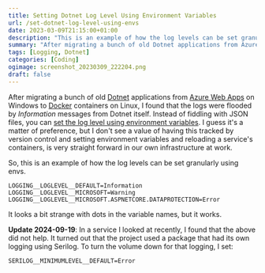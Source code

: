 ```yaml
---
title: Setting Dotnet Log Level Using Environment Variables
url: /set-dotnet-log-level-using-envs
date: 2023-03-09T21:15:00+01:00
description: "This is an example of how the log levels can be set granularly using envs"
summary: "After migrating a bunch of old Dotnet applications from Azure Web Apps on Windows to Docker containers on Linux, I found that the logs were flooded by Information messages from Dotnet itself."
tags: [Logging, Dotnet]
categories: [Coding]
ogimage: screenshot_20230309_222204.png
draft: false
---
```


After migrating a bunch of old [Dotnet][1] applications from [Azure Web Apps][2] on Windows to [Docker][3] containers on Linux,
I found that the logs were flooded by _Information_ messages from Dotnet itself. Instead of fiddling with JSON files, you can 
[set the log level using environment variables][4]. I guess it's a matter of preference, but I don't see a value of having
this tracked by version control and setting environment variables and reloading a service's containers, is very straight 
forward in our own infrastructure at work.

So, this is an example of how the log levels can be set granularly using envs.

```
LOGGING__LOGLEVEL__DEFAULT=Information
LOGGING__LOGLEVEL__MICROSOFT=Warning
LOGGING__LOGLEVEL__MICROSOFT.ASPNETCORE.DATAPROTECTION=Error
```
It looks a bit strange with dots in the variable names, but it works.

**Update 2024-09-19**: In a service I looked at recently, I found that the above did not help.
It turned out that the project used a package that had its own logging using
Serilog. To turn the volume down for that logging, I set:

```
SERILOG__MINIMUMLEVEL__DEFAULT=Error
```

[1]: https://dot.net/
[2]: https://azure.microsoft.com/en-gb/products/app-service/web
[3]: https://www.docker.com/
[4]: https://learn.microsoft.com/en-gb/dotnet/core/extensions/logging?tabs=bash#set-log-level-by-command-line-environment-variables-and-other-configuration
